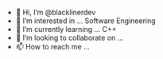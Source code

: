 - 👋 Hi, I’m @blacklinerdev
- 👀 I’m interested in ... Software Engineering
- 🌱 I’m currently learning ... C++
- 💞️ I’m looking to collaborate on ...
- 📫 How to reach me ...

<!---
blacklinerdev/blacklinerdev is a ✨ special ✨ repository because its `README.md` (this file) appears on your GitHub profile.
You can click the Preview link to take a look at your changes.
--->
